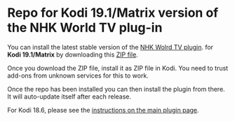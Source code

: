 # Repo for Kodi 19.1/Matrix version of the NHK World TV plug-in

You can install the latest stable version of the [NHK Wolrd TV plugin](https://github.com/sbroenne/plugin.video.nhkworldtv). for **Kodi 19.1/Matrix** by downloading this [ZIP file](https://github.com/sbroenne/kodirepo/tree/master/repository.sbroenne).

Once you download the ZIP file, install it as ZIP file in Kodi. You need to trust add-ons from unknown services for this to work.

 Once the repo has been installed you can then install the plugin from there. It will auto-update itself after each release.

For Kodi 18.6, please see the [instructions on the main plugin page](https://github.com/sbroenne/plugin.video.nhkworldtv).
